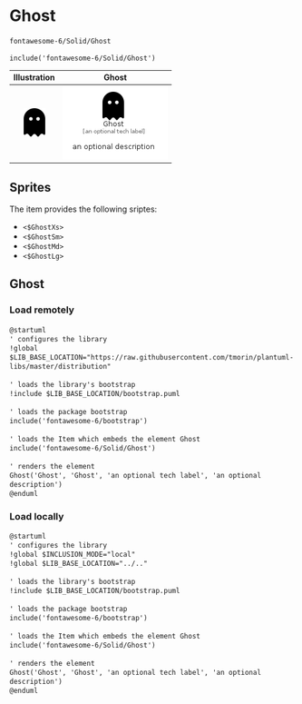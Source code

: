 # Ghost


```text
fontawesome-6/Solid/Ghost
```

```text
include('fontawesome-6/Solid/Ghost')
```



| Illustration | Ghost |
| :---: | :---: |
| ![illustration for Illustration](../../fontawesome-6/Solid/Ghost.png) | ![illustration for Ghost](../../fontawesome-6/Solid/Ghost.Local.png) |



## Sprites
The item provides the following sriptes:

- `<$GhostXs>`
- `<$GhostSm>`
- `<$GhostMd>`
- `<$GhostLg>`





## Ghost

### Load remotely
```plantuml
@startuml
' configures the library
!global $LIB_BASE_LOCATION="https://raw.githubusercontent.com/tmorin/plantuml-libs/master/distribution"

' loads the library's bootstrap
!include $LIB_BASE_LOCATION/bootstrap.puml

' loads the package bootstrap
include('fontawesome-6/bootstrap')

' loads the Item which embeds the element Ghost
include('fontawesome-6/Solid/Ghost')

' renders the element
Ghost('Ghost', 'Ghost', 'an optional tech label', 'an optional description')
@enduml
```

### Load locally
```plantuml
@startuml
' configures the library
!global $INCLUSION_MODE="local"
!global $LIB_BASE_LOCATION="../.."

' loads the library's bootstrap
!include $LIB_BASE_LOCATION/bootstrap.puml

' loads the package bootstrap
include('fontawesome-6/bootstrap')

' loads the Item which embeds the element Ghost
include('fontawesome-6/Solid/Ghost')

' renders the element
Ghost('Ghost', 'Ghost', 'an optional tech label', 'an optional description')
@enduml
```

